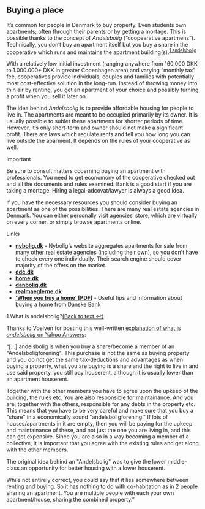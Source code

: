 ## Buying a place

It’s common for people in Denmark to buy property. Even students own apartments; often through their parents or by getting a mortage. This is possible thanks to the concept of *Andelsbolig* (“coopearative apartmens”). Technically, you don‘t buy an apartment itself but you buy a share in the cooperative which runs and maintains the apartment building(s).<sup id="andelsbolig-anchor"><a href="#andelsbolig" class="footnote-ref">1&nbsp;andelsbolig</a></sup>

With a relatively low initial investment (ranging anywhere from 160.000 DKK to 1.000.000+ DKK in greater Copenhagen area) and varying “monthly tax” fee, cooperatives provide individuals, couples and families with potentially most cost-effective solution in the long-run. Instead of throwing money into thin air by renting, you get an apartment of your choice and possibly turning a profit when you sell it later on.

The idea behind *Andelsbolig* is to provide affordable housing for people to live in. The apartments are meant to be occupied primarily by its owner. It is usually possible to sublet these apartmens for shorter periods of time. However, it‘s only short-term and owner should not make a significant profit. There are laws which regulate rents and tell you how long you can live outside the aparment. It depends on the rules of your cooperative as well.

<div class="box important">
<div class="box-title"><i class="icon-important"></i>Important</div>
<p>Be sure to consult matters cocerning buying an apartment with professionals. You need to get economony of the cooperative checked out and all the documents and rules examined. Bank is a good start if you are taking a mortage. Hiring a legal-adcovat/lawyer is always a good idea.</p>
</div>

If you have the necessary resources you should consider buying an apartment as one of the possibilities. There are many real estate agencies in Denmark. You can either personally visit agencies‘ store, which are virtually on every corner, or simply browse apartments online.

<div class="box links">
<div class="box-title"><i class="icon-link"></i>Links</div>
<ul>
<li><a href="http://www.nybolig.dk/" target="_blank"><b>nybolig.dk</b></a> - Nybolig‘s website aggregates apartments for sale from many other real estate agencies (including their own), so you don't have to check every one individually. Their search engine should cover majority of the offers on the market.</li>
<li><a href="http://www.edc.dk/" target="_blank"><b>edc.dk</b></a></li>
<li><a href="http://home.dk/" target="_blank"><b>home.dk</b></a></li>
<li><a href="http://www.danbolig.dk/" target="_blank"><b>danbolig.dk</b></a></li>
<li><a href="http://www.realmaeglerne.dk/" target="_blank"><b>realmaeglerne.dk</b></a></li>
<li><a href="http://ism.ku.dk/housing/WHEN_YOU_BUY_A_HOMEx.pdf" target="_blank"><b>‘When you buy a home’ [PDF]</b></a> - Useful tips and information about buying a home from Danske Bank</li>
</ul>

</div>

 <div class="footnotes">

 <div id="andelsbolig" class="footnote">
<div class="footnote-header"><span class="footnote-counter">1.</span>What is andelsbolig?<a href="#andelsbolig-anchor" rev="footnote" class="footnote-backref">(Back to text &#8617;)</a></div>
<p>Thanks to Voelven for posting this well-written <a href="https://answers.yahoo.com/question/index?qid=20120806230835AAg87wo" target="_blank">explanation of what is <em>andelsbolig</em> on Yahoo Answers</a>:</p>
<p>“[…] andelsbolig is when you buy a share/become a member of an "Andelsboligforening". This purchase is not the same as buying property and you do not get the same tax-deductions and advantages as when buying a property, what you are buying is a share and the right to live in and use said property, you still pay houserent, although it is usually lower than an apartment houserent.</p>
<p>Together with the other members you have to agree upon the upkeep of the building, the rules etc. You are also responsible for maintainance. And you are, together with the others, responsible for any debts in the property etc. This means that you have to be very careful and make sure that you buy a "share" in a economically sound "andelsboligforening." If lots of houses/apartments in it are empty, then you will be paying for the upkeep and maintainance of these, and not just the one you are living in, and this can get expensive. Since you are also in a way becoming a member of a collective, it is important that you agree with the existing rules and get along with the other members.</p>
<p>The original idea behind an "Andelsbolig" was to give the lower middle-class an opportunity for better housing with a lower houserent.</p>
<p>While not entirely correct, you could say that it lies somewhere between renting and buying. So it has nothing to do with co-habitation as in 2 people sharing an apartment. You are multiple people with each your own apartment/house, sharing the combined property.”</p>

 </div>

 </div>
